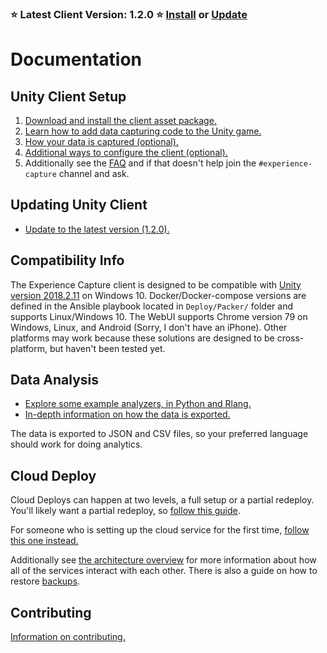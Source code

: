 ### ⭐ Latest Client Version: 1.2.0 ⭐ [Install](Setup.md) or [Update](Updating.md)

# Documentation

## Unity Client Setup

1. [Download and install the client asset package.](Setup.md)
1. [Learn how to add data capturing code to the Unity game.](Coding.md)
1. [How your data is captured (optional).](About-Capture.md)
1. [Additional ways to configure the client (optional).](Configure.md)
1. Additionally see the [FAQ](FAQ.md) and if that doesn't help join the `#experience-capture` channel and ask.

## Updating Unity Client

- [Update to the latest version (1.2.0).](Updating.md)

## Compatibility Info

The Experience Capture client is designed to be compatible with [Unity version 2018.2.11](https://unity3d.com/get-unity/download/archive) on Windows 10. Docker/Docker-compose versions are defined in the Ansible playbook located in `Deploy/Packer/` folder and supports Linux/Windows 10. The WebUI supports Chrome version 79 on Windows, Linux, and Android (Sorry, I don't have an iPhone). Other platforms may work because these solutions are designed to be cross-platform, but haven't been tested yet.

## Data Analysis

- [Explore some example analyzers, in Python and Rlang.](ExampleAnalyzers/README.md)
- [In-depth information on how the data is exported.](Export-Format.md)

The data is exported to JSON and CSV files, so your preferred language should work for doing analytics.

## Cloud Deploy

Cloud Deploys can happen at two levels, a full setup or a partial redeploy. You'll likely want
a partial redeploy, so [follow this guide](Partial-Deploy.md).

For someone who is setting up the cloud service for the first time, [follow this one instead.](Full-Deploy.md)

Additionally see [the architecture overview](Architecture.md) for more information about how all of the services  interact with each other. There is also a guide on how to restore [backups](Backups.md).

## Contributing

[Information on contributing.](Contributing.md)
